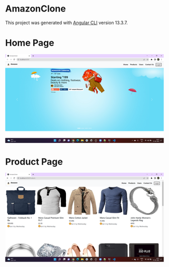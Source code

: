 # AmazonClone

This project was generated with [Angular CLI](https://github.com/angular/angular-cli) version 13.3.7.

# Home Page

![alt text](images\Home.png)

# Product Page

![alt text](images\Product.png)
